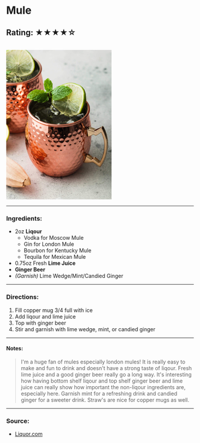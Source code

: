 # Mule

## Rating: ★★★★☆

<br>

<img src="../Images/moscow-mule-ginger-beer-2.jpg" alt="Moscow Mule" height="400">

<br>

---

### Ingredients:

* 2oz **Liqour**
    * Vodka for Moscow Mule
    * Gin for London Mule
    * Bourbon for Kentucky Mule
    * Tequila for Mexican Mule
* 0.75oz Fresh **Lime Juice**
* **Ginger Beer**
* *(Garnish)* Lime Wedge/Mint/Candied Ginger

---

### Directions:
1. Fill copper mug 3/4 full with ice
2. Add liqour and lime juice
3. Top with ginger beer
4. Stir and garnish with lime wedge, mint, or candied ginger
---

#### Notes:
> I'm a huge fan of mules especially london mules! It is really easy to make and fun to drink and doesn't have a strong taste of liqour. Fresh lime juice and a good ginger beer really go a long way. It's interesting how having bottom shelf liqour and top shelf ginger beer and lime juice can really show how important the non-liqour ingredients are, especially here. Garnish mint for a refreshing drink and candied ginger for a sweeter drink. Straw's are nice for copper mugs as well.

---

### Source:
* [Liquor.com](https://www.liquor.com/recipes/moscow-mule/)
